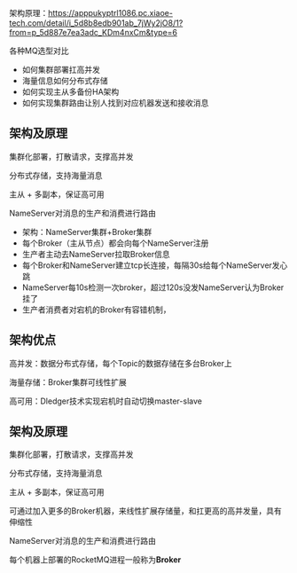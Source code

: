 架构原理：https://apppukyptrl1086.pc.xiaoe-tech.com/detail/i_5d8b8edb901ab_7jWy2jO8/1?from=p_5d887e7ea3adc_KDm4nxCm&type=6



各种MQ选型对比

- 如何集群部署扛高并发
- 海量信息如何分布式存储
- 如何实现主从多备份HA架构
- 如何实现集群路由让别人找到对应机器发送和接收消息





## 架构及原理

集群化部署，打散请求，支撑高并发

分布式存储，支持海量消息

主从 + 多副本，保证高可用

NameServer对消息的生产和消费进行路由



- 架构：NameServer集群+Broker集群
- 每个Broker（主从节点）都会向每个NameServer注册
- 生产者主动去NameServer拉取Broker信息
- 每个Broker和NameServer建立tcp长连接，每隔30s给每个NameServer发心跳
- NameServer每10s检测一次broker，超过120s没发NameServer认为Broker挂了
- 生产者消费者对宕机的Broker有容错机制，







## 架构优点

高并发：数据分布式存储，每个Topic的数据存储在多台Broker上

海量存储：Broker集群可线性扩展

高可用：Dledger技术实现宕机时自动切换master-slave









## 架构及原理

集群化部署，打散请求，支撑高并发

分布式存储，支持海量消息

主从 + 多副本，保证高可用

可通过加入更多的Broker机器，来线性扩展存储量，和扛更高的高并发量，具有伸缩性

NameServer对消息的生产和消费进行路由

每个机器上部署的RocketMQ进程一般称为**Broker**



